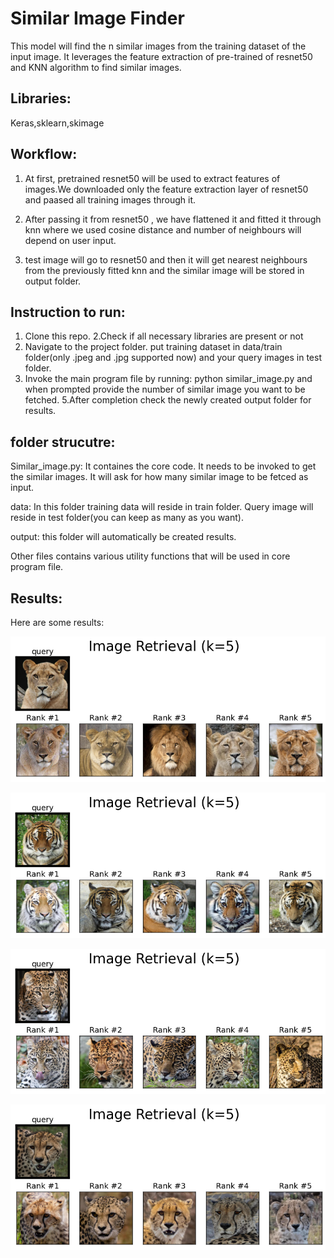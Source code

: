 # Similar Image Finder

This model will find the n similar images from the training dataset of the input image. It leverages the feature extraction of pre-trained of resnet50
and KNN algorithm to find similar images.



## Libraries:

Keras,sklearn,skimage


## Workflow:

1. At first, pretrained resnet50 will be used to extract features of images.We downloaded only the feature extraction layer of resnet50 and paased all training images through it.

2. After passing it from resnet50 , we have flattened it and fitted it through knn where we used cosine distance and number of neighbours will depend on user input.

3. test image will go to resnet50 and then it will get nearest neighbours from the previously fitted knn and the similar image will be stored in output folder.


## Instruction to run:

1. Clone this repo.
2.Check if all necessary libraries are present or not
3. Navigate to the project folder. put training dataset in data/train folder(only .jpeg and .jpg supported now) and your query images in test folder.
4. Invoke the main program file by running:  python similar_image.py and when prompted provide the number of similar image you want to be fetched.
5.After completion check the newly created output folder for results.


## folder strucutre:

Similar_image.py: It containes the core code. It needs to be invoked to get the similar images. It will ask for how many similar image to be fetced as input.

data: In this folder training data will reside in train folder. Query image will reside in test folder(you can keep as many as you want).

output: this folder will automatically be created results.

Other files contains various utility functions that will be used in core program file.


## Results:

Here are some results:

![Result](https://github.com/Escanor1996/Similar_image_finder/blob/master/result/resnet50/resnet50_retrieval_1.png)

![Result](https://github.com/Escanor1996/Similar_image_finder/blob/master/result/resnet50/resnet50_retrieval_3.png)

![Result](https://github.com/Escanor1996/Similar_image_finder/blob/master/result/resnet50/resnet50_retrieval_4.png)

![Result](https://github.com/Escanor1996/Similar_image_finder/blob/master/result/resnet50/resnet50_retrieval_5.png)



